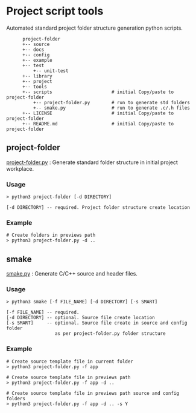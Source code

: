 # Project script tools

Automated standard project folder structure generation python scripts.

```
      project-folder
      +-- source
      +-- docs
      +-- config
      +-- example
      +-- test
          +-- unit-test
      +-- library
      +-- project
      +-- tools
      +-- scripts                      # initial Copy/paste to project-folder
          +-- project-folder.py        # run to generate std folders
          +-- smake.py                 # run to generate .c/.h files
      +-- LICENSE                      # initial Copy/paste to project-folder 
      +-- README.md                    # initial Copy/paste to project-folder
```

## project-folder

[project-folder.py](/scripts/project-folder.py) : Generate standard folder structure in initial project workplace.

### Usage 
```shell
> python3 project-folder [-d DIRECTORY]

[-d DIRECTORY] -- required. Project folder structure create location
```


### Example 
```shell
# Create folders in previews path
> python3 project-folder.py -d .. 
```

## smake

[smake.py](/scripts/smake.py) : Generate C/C++ source and header files.


### Usage 
```shell
> python3 smake [-f FILE_NAME] [-d DIRECTORY] [-s SMART]

[-f FILE_NAME] -- required.
[-d DIRECTORY] -- optional. Source file create location
[-s SMART]     -- optional. Source file create in source and config folder 
                  as per project-folder.py folder structure
```

### Example 
```shell
# Create source template file in current folder
> python3 project-folder.py -f app

# Create source template file in previews path
> python3 project-folder.py -f app -d ..

# Create source template file in previews path source and config folders
> python3 project-folder.py -f app -d .. -s Y
```